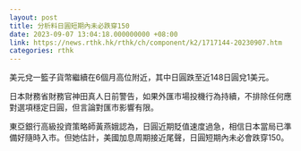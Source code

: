 ```yaml
---
layout: post
title: 分析料日圓短期內未必跌穿150
date: 2023-09-07 13:04:18.000000000 +08:00
link: https://news.rthk.hk/rthk/ch/component/k2/1717144-20230907.htm
categories: rthk
---
```


美元兌一籃子貨幣繼續在6個月高位附近，其中日圓跌至近148日圓兌1美元。

日本財務省財務官神田真人日前警告，如果外匯市場投機行為持續，不排除任何應對選項穩定日圓，但言論對匯市影響有限。

東亞銀行高級投資策略師黃燕娥認為，日圓近期貶值速度過急，相信日本當局已準備好隨時入市。但她估計，美國加息周期接近尾聲，日圓短期內未必會跌穿150。
